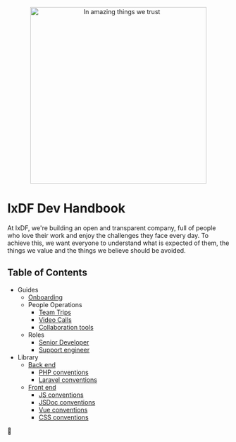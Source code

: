 <p align="center"><img src="https://public-media.interaction-design.org/images/idf-logo-full-expanded.svg" alt="In amazing things we trust" width="400"></p>

# IxDF Dev Handbook

At IxDF, we're building an open and transparent company, full of people who love their work and enjoy the challenges they face every day.
To achieve this, we want everyone to understand what is expected of them, the things we value and the things we believe should be avoided.

## Table of Contents

-   Guides
    -   [Onboarding](/guides/onboarding/README.md)
    -   People Operations
        -   [Team Trips](/guides/people-operations/team-trips.md)
        -   [Video Calls](/guides/people-operations/video-calls.md)
        -   [Collaboration tools](/guides/collaboration-tools.md)
    -   Roles
        -   [Senior Developer](/guides/roles/senior-developer.md)
        -   [Support engineer](/guides/roles/support-engineer.md)
-   Library
    -   [Back end](/library/backend/README.md)
        -   [PHP conventions](/library/backend/IxDF-PHP-conventions.md)
        -   [Laravel conventions](/library/backend/IxDF-Laravel-conventions.md)
    -   [Front end](/library/frontend/README.md)
        -   [JS conventions](/library/frontend/IxDF-JS-conventions.md.md)
        -   [JSDoc conventions](/library/frontend/IxDF-JS-conventions.md)
        -   [Vue conventions](/library/frontend/IxDF-Vue-conventions.md)
        -   [CSS conventions](/library/frontend/IxDF-CSS-conventions.md)

🦄
